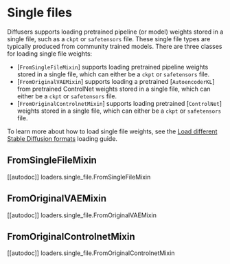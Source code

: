 <!--Copyright 2023 The HuggingFace Team. All rights reserved.

Licensed under the Apache License, Version 2.0 (the "License"); you may not use this file except in compliance with
the License. You may obtain a copy of the License at

http://www.apache.org/licenses/LICENSE-2.0

Unless required by applicable law or agreed to in writing, software distributed under the License is distributed on
an "AS IS" BASIS, WITHOUT WARRANTIES OR CONDITIONS OF ANY KIND, either express or implied. See the License for the
specific language governing permissions and limitations under the License.
-->

# Single files

Diffusers supports loading pretrained pipeline (or model) weights stored in a single file, such as a `ckpt` or `safetensors` file. These single file types are typically produced from community trained models. There are three classes for loading single file weights:

- [`FromSingleFileMixin`] supports loading pretrained pipeline weights stored in a single file, which can either be a `ckpt` or `safetensors` file.
- [`FromOriginalVAEMixin`] supports loading a pretrained [`AutoencoderKL`] from pretrained ControlNet weights stored in a single file, which can either be a `ckpt` or `safetensors` file.
- [`FromOriginalControlnetMixin`] supports loading pretrained [`ControlNet`] weights stored in a single file, which can either be a `ckpt` or `safetensors` file.

<Tip>

To learn more about how to load single file weights, see the [Load different Stable Diffusion formats](../../using-diffusers/other-formats) loading guide.

</Tip>

## FromSingleFileMixin

[[autodoc]] loaders.single_file.FromSingleFileMixin

## FromOriginalVAEMixin

[[autodoc]] loaders.single_file.FromOriginalVAEMixin

## FromOriginalControlnetMixin

[[autodoc]] loaders.single_file.FromOriginalControlnetMixin
